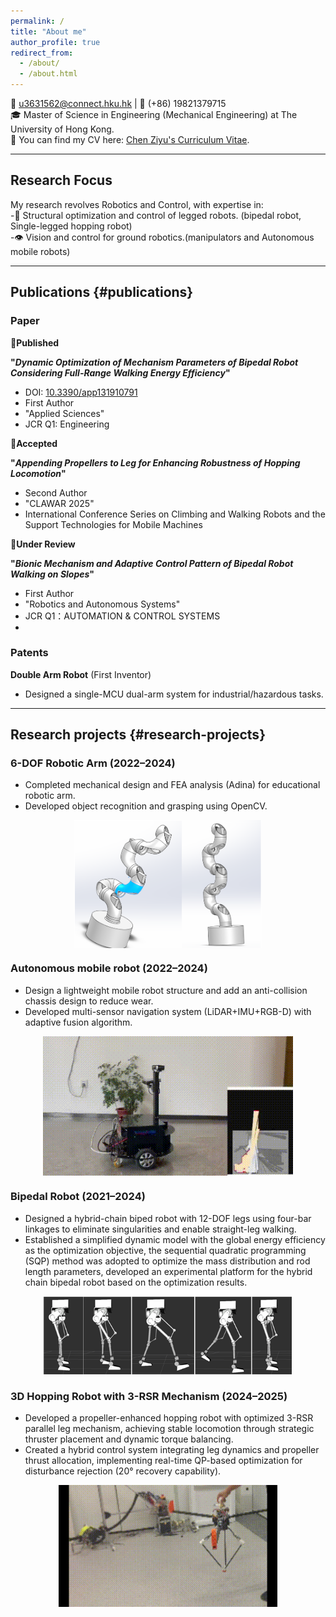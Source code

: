 ```yaml
---
permalink: /
title: "About me"
author_profile: true
redirect_from: 
  - /about/
  - /about.html
---
```



📧 u3631562@connect.hku.hk | 📱 (+86) 19821379715  
🎓 Master of Science in Engineering (Mechanical Engineering) at The University of Hong Kong.  
📃 You can find my CV here: [Chen Ziyu's Curriculum Vitae](https://zoeychen02.github.io/assets/Curriculum_Vitae.pdf).

---

## Research Focus
My research revolves Robotics and Control, with expertise in:  
-🤖 Structural optimization and control of legged robots. (bipedal robot, Single-legged hopping robot)    
-👁️ Vision and control for ground robotics.(manipulators and Autonomous mobile robots)

---

## Publications {#publications}

### Paper

📃**Published**  

**"*Dynamic Optimization of Mechanism Parameters of Bipedal Robot Considering Full-Range Walking Energy Efficiency*"**   
- DOI: [10.3390/app131910791](https://doi.org/10.3390/app131910791)  
- First Author
- "Applied Sciences"
- JCR Q1: Engineering

📃**Accepted** 

**"*Appending Propellers to Leg for Enhancing Robustness of Hopping Locomotion*"** 
- Second Author
- "CLAWAR 2025"
- International Conference Series on Climbing and Walking Robots and the Support Technologies for Mobile Machines

📃**Under Review**  

**"*Bionic Mechanism and Adaptive Control Pattern of Bipedal Robot Walking on Slopes*"**
- First Author
- "Robotics and Autonomous Systems"
- JCR Q1：AUTOMATION & CONTROL SYSTEMS
-  
### Patents

**Double Arm Robot** (First Inventor)  
- Designed a single-MCU dual-arm system for industrial/hazardous tasks.

---

## Research projects {#research-projects}

### 6-DOF Robotic Arm (2022–2024)
- Completed mechanical design and FEA analysis (Adina) for educational robotic arm.
- Developed object recognition and grasping using OpenCV.


<img src="images/arm robot.png" alt="6-DOF Robotic Arm" width="300" style="display: block; margin: 0 auto;">


### Autonomous mobile robot (2022–2024)
- Design a lightweight mobile robot structure and add an anti-collision chassis design to reduce wear.
- Developed multi-sensor navigation system (LiDAR+IMU+RGB-D) with adaptive fusion algorithm.


<img src="images/AGV.gif" alt="Autonomous Mobile Robot" width="400" style="display: block; margin: 0 auto;">

### Bipedal Robot (2021–2024)  
- Designed a hybrid-chain biped robot with 12-DOF legs using four-bar linkages to eliminate singularities and enable straight-leg walking.
- Established a simplified dynamic model with the global energy efficiency as the optimization objective, the sequential quadratic programming (SQP) method was adopted to optimize the mass distribution and rod length parameters, developed an experimental platform for the hybrid chain bipedal robot based on the optimization results.


<img src="images/bipedal robot.png" alt="Autonomous Mobile Robot" width="400" style="display: block; margin: 0 auto;">

### 3D Hopping Robot with 3-RSR Mechanism (2024–2025)
- Developed a propeller-enhanced hopping robot with optimized 3-RSR parallel leg mechanism, achieving stable locomotion through strategic thruster placement and dynamic torque balancing.
- Created a hybrid control system integrating leg dynamics and propeller thrust allocation, implementing real-time QP-based optimization for disturbance rejection (20° recovery capability).


<img src="images/Hopping robot.gif" alt="3D Hopping Robot" width="350" style="display: block; margin: 0 auto;">

